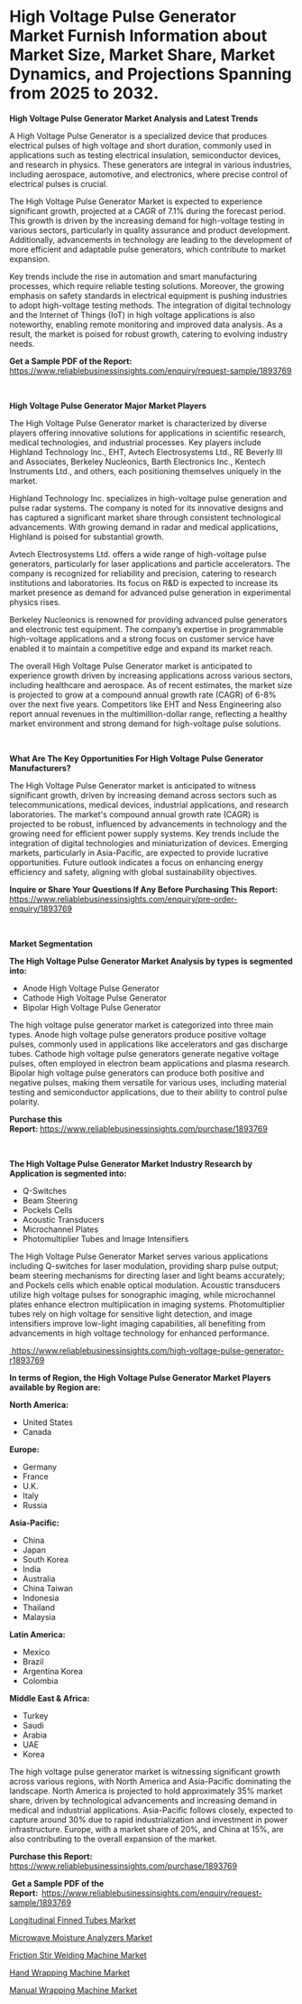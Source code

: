 <p><h1>High Voltage Pulse Generator Market Furnish Information about Market Size, Market Share, Market Dynamics, and Projections Spanning from 2025 to 2032.</h1></p><p><strong>High Voltage Pulse Generator Market Analysis and Latest Trends</strong></p>
<p><p>A High Voltage Pulse Generator is a specialized device that produces electrical pulses of high voltage and short duration, commonly used in applications such as testing electrical insulation, semiconductor devices, and research in physics. These generators are integral in various industries, including aerospace, automotive, and electronics, where precise control of electrical pulses is crucial.</p><p>The High Voltage Pulse Generator Market is expected to experience significant growth, projected at a CAGR of 7.1% during the forecast period. This growth is driven by the increasing demand for high-voltage testing in various sectors, particularly in quality assurance and product development. Additionally, advancements in technology are leading to the development of more efficient and adaptable pulse generators, which contribute to market expansion.</p><p>Key trends include the rise in automation and smart manufacturing processes, which require reliable testing solutions. Moreover, the growing emphasis on safety standards in electrical equipment is pushing industries to adopt high-voltage testing methods. The integration of digital technology and the Internet of Things (IoT) in high voltage applications is also noteworthy, enabling remote monitoring and improved data analysis. As a result, the market is poised for robust growth, catering to evolving industry needs.</p></p>
<p><strong>Get a Sample PDF of the Report:&nbsp;</strong> <a href="https://www.reliablebusinessinsights.com/enquiry/request-sample/1893769?utm_campaign=101&utm_medium=2&utm_source=Github&utm_content=ia&utm_term=11042025&utm_id=high-voltage-pulse-generator">https://www.reliablebusinessinsights.com/enquiry/request-sample/1893769</a></p>
<p>&nbsp;</p>
<p><strong>High Voltage Pulse Generator Major Market Players</strong></p>
<p><p>The High Voltage Pulse Generator market is characterized by diverse players offering innovative solutions for applications in scientific research, medical technologies, and industrial processes. Key players include Highland Technology Inc., EHT, Avtech Electrosystems Ltd., RE Beverly III and Associates, Berkeley Nucleonics, Barth Electronics Inc., Kentech Instruments Ltd., and others, each positioning themselves uniquely in the market.</p><p>Highland Technology Inc. specializes in high-voltage pulse generation and pulse radar systems. The company is noted for its innovative designs and has captured a significant market share through consistent technological advancements. With growing demand in radar and medical applications, Highland is poised for substantial growth.</p><p>Avtech Electrosystems Ltd. offers a wide range of high-voltage pulse generators, particularly for laser applications and particle accelerators. The company is recognized for reliability and precision, catering to research institutions and laboratories. Its focus on R&D is expected to increase its market presence as demand for advanced pulse generation in experimental physics rises.</p><p>Berkeley Nucleonics is renowned for providing advanced pulse generators and electronic test equipment. The company’s expertise in programmable high-voltage applications and a strong focus on customer service have enabled it to maintain a competitive edge and expand its market reach.</p><p>The overall High Voltage Pulse Generator market is anticipated to experience growth driven by increasing applications across various sectors, including healthcare and aerospace. As of recent estimates, the market size is projected to grow at a compound annual growth rate (CAGR) of 6-8% over the next five years. Competitors like EHT and Ness Engineering also report annual revenues in the multimillion-dollar range, reflecting a healthy market environment and strong demand for high-voltage pulse solutions.</p></p>
<p>&nbsp;</p>
<p><strong>What Are The Key Opportunities For High Voltage Pulse Generator Manufacturers?</strong></p>
<p><p>The High Voltage Pulse Generator market is anticipated to witness significant growth, driven by increasing demand across sectors such as telecommunications, medical devices, industrial applications, and research laboratories. The market's compound annual growth rate (CAGR) is projected to be robust, influenced by advancements in technology and the growing need for efficient power supply systems. Key trends include the integration of digital technologies and miniaturization of devices. Emerging markets, particularly in Asia-Pacific, are expected to provide lucrative opportunities. Future outlook indicates a focus on enhancing energy efficiency and safety, aligning with global sustainability objectives.</p></p>
<p><strong>Inquire or Share Your Questions If Any Before Purchasing This Report:</strong> <a href="https://www.reliablebusinessinsights.com/enquiry/pre-order-enquiry/1893769?utm_campaign=101&utm_medium=2&utm_source=Github&utm_content=ia&utm_term=11042025&utm_id=high-voltage-pulse-generator">https://www.reliablebusinessinsights.com/enquiry/pre-order-enquiry/1893769</a></p>
<p>&nbsp;</p>
<p><strong>Market Segmentation</strong></p>
<p><strong>The High Voltage Pulse Generator Market Analysis by types is segmented into:</strong></p>
<p><ul><li>Anode High Voltage Pulse Generator</li><li>Cathode High Voltage Pulse Generator</li><li>Bipolar High Voltage Pulse Generator</li></ul></p>
<p><p>The high voltage pulse generator market is categorized into three main types. Anode high voltage pulse generators produce positive voltage pulses, commonly used in applications like accelerators and gas discharge tubes. Cathode high voltage pulse generators generate negative voltage pulses, often employed in electron beam applications and plasma research. Bipolar high voltage pulse generators can produce both positive and negative pulses, making them versatile for various uses, including material testing and semiconductor applications, due to their ability to control pulse polarity.</p></p>
<p><strong>Purchase this Report:&nbsp;</strong><a href="https://www.reliablebusinessinsights.com/purchase/1893769?utm_campaign=101&utm_medium=2&utm_source=Github&utm_content=ia&utm_term=11042025&utm_id=high-voltage-pulse-generator">https://www.reliablebusinessinsights.com/purchase/1893769</a></p>
<p>&nbsp;</p>
<p><strong>The High Voltage Pulse Generator Market Industry Research by Application is segmented into:</strong></p>
<p><ul><li>Q-Switches</li><li>Beam Steering</li><li>Pockels Cells</li><li>Acoustic Transducers</li><li>Microchannel Plates</li><li>Photomultiplier Tubes and Image Intensifiers</li></ul></p>
<p><p>The High Voltage Pulse Generator Market serves various applications including Q-switches for laser modulation, providing sharp pulse output; beam steering mechanisms for directing laser and light beams accurately; and Pockels cells which enable optical modulation. Acoustic transducers utilize high voltage pulses for sonographic imaging, while microchannel plates enhance electron multiplication in imaging systems. Photomultiplier tubes rely on high voltage for sensitive light detection, and image intensifiers improve low-light imaging capabilities, all benefiting from advancements in high voltage technology for enhanced performance.</p></p>
<p><a href="https://www.reliablebusinessinsights.com/high-voltage-pulse-generator-r1893769?utm_campaign=101&utm_medium=2&utm_source=Github&utm_content=ia&utm_term=11042025&utm_id=high-voltage-pulse-generator">&nbsp;https://www.reliablebusinessinsights.com/high-voltage-pulse-generator-r1893769</a></p>
<p><strong>In terms of Region, the High Voltage Pulse Generator Market Players available by Region are:</strong></p>
<p>
    <p> <strong> North America: </strong>
        <ul>
            <li>United States</li>
            <li>Canada</li>
        </ul>
        </p> 
    <p> <strong> Europe: </strong>
        <ul>
            <li>Germany</li>
            <li>France</li>
            <li>U.K.</li>
            <li>Italy</li>
            <li>Russia</li>
        </ul>
        </p> 
    <p> <strong> Asia-Pacific: </strong>
        <ul>
            <li>China</li>
            <li>Japan</li>
            <li>South Korea</li>
            <li>India</li>
            <li>Australia</li>
            <li>China Taiwan</li>
            <li>Indonesia</li>
            <li>Thailand</li>
            <li>Malaysia</li>
        </ul>
        </p> 
    <p> <strong> Latin America: </strong>
        <ul>
            <li>Mexico</li>
            <li>Brazil</li>
            <li>Argentina Korea</li>
            <li>Colombia</li>
        </ul>
        </p> 
    <p> <strong> Middle East & Africa: </strong>
        <ul>
            <li>Turkey</li>
            <li>Saudi</li>
            <li>Arabia</li>
            <li>UAE</li>
            <li>Korea</li>
        </ul>
    </p>
    </p>
<p><p>The high voltage pulse generator market is witnessing significant growth across various regions, with North America and Asia-Pacific dominating the landscape. North America is projected to hold approximately 35% market share, driven by technological advancements and increasing demand in medical and industrial applications. Asia-Pacific follows closely, expected to capture around 30% due to rapid industrialization and investment in power infrastructure. Europe, with a market share of 20%, and China at 15%, are also contributing to the overall expansion of the market.</p></p>
<p><strong>Purchase this Report: </strong><a href="https://www.reliablebusinessinsights.com/purchase/1893769?utm_campaign=101&utm_medium=2&utm_source=Github&utm_content=ia&utm_term=11042025&utm_id=high-voltage-pulse-generator">https://www.reliablebusinessinsights.com/purchase/1893769</a></p>
<p>&nbsp;<strong>Get a Sample PDF of the Report:&nbsp;&nbsp;</strong><a href="https://www.reliablebusinessinsights.com/enquiry/request-sample/1893769?utm_campaign=101&utm_medium=2&utm_source=Github&utm_content=ia&utm_term=11042025&utm_id=high-voltage-pulse-generator">https://www.reliablebusinessinsights.com/enquiry/request-sample/1893769</a></p>
<p><strong></strong></p>
<p><p><a href="https://github.com/genayziben/Market-Research-Report-List-1/blob/main/longitudinal-finned-tubes-market.md?utm_campaign=101&utm_medium=2&utm_source=Github&utm_content=ia&utm_term=11042025&utm_id=high-voltage-pulse-generator">Longitudinal Finned Tubes Market</a></p><p><a href="https://github.com/beroxiluwaya/Market-Research-Report-List-1/blob/main/microwave-moisture-analyzers-market.md?utm_campaign=101&utm_medium=2&utm_source=Github&utm_content=ia&utm_term=11042025&utm_id=high-voltage-pulse-generator">Microwave Moisture Analyzers Market</a></p><p><a href="https://github.com/bulkagumanvv/Market-Research-Report-List-1/blob/main/friction-stir-welding-machine-market.md?utm_campaign=101&utm_medium=2&utm_source=Github&utm_content=ia&utm_term=11042025&utm_id=high-voltage-pulse-generator">Friction Stir Welding Machine Market</a></p><p><a href="https://github.com/geyangvayora/Market-Research-Report-List-1/blob/main/hand-wrapping-machine-market.md?utm_campaign=101&utm_medium=2&utm_source=Github&utm_content=ia&utm_term=11042025&utm_id=high-voltage-pulse-generator">Hand Wrapping Machine Market</a></p><p><a href="https://github.com/saklpelzami95/Market-Research-Report-List-1/blob/main/manual-wrapping-machine-market.md?utm_campaign=101&utm_medium=2&utm_source=Github&utm_content=ia&utm_term=11042025&utm_id=high-voltage-pulse-generator">Manual Wrapping Machine Market</a></p></p>
